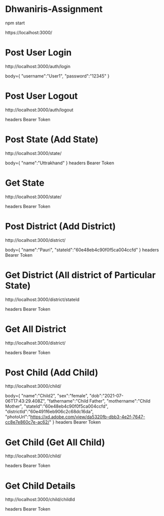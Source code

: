 # Dhwaniris-Assignment

npm start

https://localhost:3000/


# Post User Login

http://localhost:3000/auth/login

body={
    "username":"User1",
    "password":"12345"
}

# Post User Logout

http://localhost:3000/auth/logout

headers Bearer Token

# Post State (Add State)

http://localhost:3000/state/

body={
    "name":"Uttrakhand"
}
headers Bearer Token

# Get State 

http://localhost:3000/state/

headers Bearer Token

# Post District (Add District)

http://localhost:3000/district/

body={
    "name":"Pauri",
    "stateId":"60e48eb4c90f0f5ca004ccfd"
}
headers Bearer Token

# Get District (All district of Particular State)

http://localhost:3000/district/stateId

headers Bearer Token

# Get All District

http://localhost:3000/district/

headers Bearer Token

# Post Child (Add Child)

http://localhost:3000/child/

body={
    "name":"Child2",
    "sex":"female",
    "dob":"2021-07-06T17:43:29.408Z",
    "fathername":"Child Father",
    "mothername":"Child Mother",
    "stateId":"60e48eb4c90f0f5ca004ccfd",
    "districtId":"60e491f6eb906c2c68dc16da",
    "photoUrl":"https://xd.adobe.com/view/da5320fb-dbb3-4e2f-7647-cc8e7e860c7e-ac62/"
}
headers Bearer Token

# Get Child (Get All Child)

http://localhost:3000/child/

headers Bearer Token

# Get Child Details

http://localhost:3000/child/childId

headers Bearer Token


















